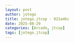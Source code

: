 ```yaml
---
layout: post
author: jotego
title: jotego.jtcop - 022a4bc
date: 2025-08-29
categories: [Arcade, jtcop]
tags: [jotego.jtcop]
---
```


